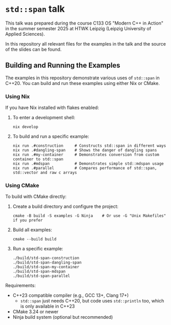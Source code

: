 # `std::span` talk

This talk was prepared during the course C133 OS "Modern C++ in Action" in the summer semester 2025 at HTWK Leipzig (Leipzig University of Applied Sciences).

In this repository all relevant files for the examples in the talk and the source of the slides can be found.

## Building and Running the Examples

The examples in this repository demonstrate various uses of `std::span` in C++20. You can build and run these examples using either Nix or CMake.

### Using Nix

If you have Nix installed with flakes enabled:

1. To enter a development shell:
   ```
   nix develop
   ```

2. To build and run a specific example:
   ```
   nix run .#construction     # Constructs std::span in different ways
   nix run .#dangling-span    # Shows the danger of dangling spans
   nix run .#my-container     # Demonstrates conversion from custom container to std::span
   nix run .#mdspan           # Demonstrates simple std::mdspan usage
   nix run .#parallel         # Compares performance of std::span, std::vector and raw c arrays
   ```

### Using CMake

To build with CMake directly:

1. Create a build directory and configure the project:
   ```
   cmake -B build -S examples -G Ninja    # Or use -G "Unix Makefiles" if you prefer
   ```

2. Build all examples:
   ```
   cmake --build build
   ```

3. Run a specific example:
   ```
   ./build/std-span-construction
   ./build/std-span-dangling-span
   ./build/std-span-my-container
   ./build/std-span-mdspan
   ./build/std-span-parallel
   ```

Requirements:
- C++23 compatible compiler (e.g., GCC 13+, Clang 17+)
  - `std::span` just needs C++20, but code uses `std::println` too, which is only available in C++23
- CMake 3.24 or newer
- Ninja build system (optional but recommended)

